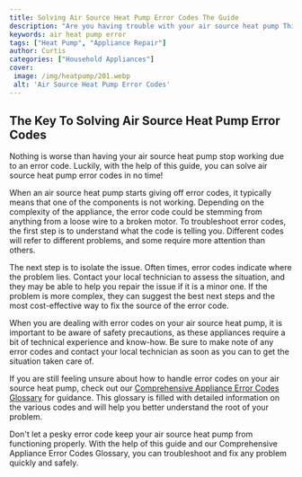 ```yaml
---
title: Solving Air Source Heat Pump Error Codes The Guide
description: "Are you having trouble with your air source heat pump This guide offers troubleshooting tips to help you solve the error codes Learn how to tackle the problem quickly and effectively"
keywords: air heat pump error
tags: ["Heat Pump", "Appliance Repair"]
author: Curtis
categories: ["Household Appliances"]
cover: 
 image: /img/heatpump/201.webp
 alt: 'Air Source Heat Pump Error Codes'
---
```

## The Key To Solving Air Source Heat Pump Error Codes
Nothing is worse than having your air source heat pump stop working due to an error code. Luckily, with the help of this guide, you can solve air source heat pump error codes in no time! 

When an air source heat pump starts giving off error codes, it typically means that one of the components is not working. Depending on the complexity of the appliance, the error code could be stemming from anything from a loose wire to a broken motor. To troubleshoot error codes, the first step is to understand what the code is telling you. Different codes will refer to different problems, and some require more attention than others. 

The next step is to isolate the issue. Often times, error codes indicate where the problem lies. Contact your local technician to assess the situation, and they may be able to help you repair the issue if it is a minor one. If the problem is more complex, they can suggest the best next steps and the most cost-effective way to fix the source of the error code. 

When you are dealing with error codes on your air source heat pump, it is important to be aware of safety precautions, as these appliances require a bit of technical experience and know-how. Be sure to make note of any error codes and contact your local technician as soon as you can to get the situation taken care of. 

If you are still feeling unsure about how to handle error codes on your air source heat pump, check out our [Comprehensive Appliance Error Codes Glossary](./error-codes) for guidance. This glossary is filled with detailed information on the various codes and will help you better understand the root of your problem. 

Don't let a pesky error code keep your air source heat pump from functioning properly. With the help of this guide and our Comprehensive Appliance Error Codes Glossary, you can troubleshoot and fix any problem quickly and safely.
